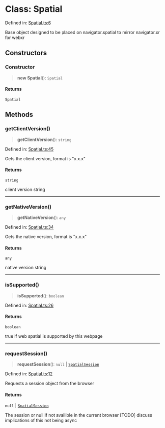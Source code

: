 # Class: Spatial

Defined in: [Spatial.ts:6](https://github.com/webspatial/webspatial-sdk/blob/61c10fdd1eb0797e7a65f18c05fc06e8b1381245/core/src/core/Spatial.ts#L6)

Base object designed to be placed on navigator.spatial to mirror navigator.xr for webxr

## Constructors

### Constructor

> **new Spatial**(): `Spatial`

#### Returns

`Spatial`

## Methods

### getClientVersion()

> **getClientVersion**(): `string`

Defined in: [Spatial.ts:45](https://github.com/webspatial/webspatial-sdk/blob/61c10fdd1eb0797e7a65f18c05fc06e8b1381245/core/src/core/Spatial.ts#L45)

Gets the client version, format is "x.x.x"

#### Returns

`string`

client version string

***

### getNativeVersion()

> **getNativeVersion**(): `any`

Defined in: [Spatial.ts:34](https://github.com/webspatial/webspatial-sdk/blob/61c10fdd1eb0797e7a65f18c05fc06e8b1381245/core/src/core/Spatial.ts#L34)

Gets the native version, format is "x.x.x"

#### Returns

`any`

native version string

***

### isSupported()

> **isSupported**(): `boolean`

Defined in: [Spatial.ts:26](https://github.com/webspatial/webspatial-sdk/blob/61c10fdd1eb0797e7a65f18c05fc06e8b1381245/core/src/core/Spatial.ts#L26)

#### Returns

`boolean`

true if web spatial is supported by this webpage

***

### requestSession()

> **requestSession**(): `null` \| [`SpatialSession`](SpatialSession.md)

Defined in: [Spatial.ts:12](https://github.com/webspatial/webspatial-sdk/blob/61c10fdd1eb0797e7a65f18c05fc06e8b1381245/core/src/core/Spatial.ts#L12)

Requests a session object from the browser

#### Returns

`null` \| [`SpatialSession`](SpatialSession.md)

The session or null if not availible in the current browser
[TODO] discuss implications of this not being async
